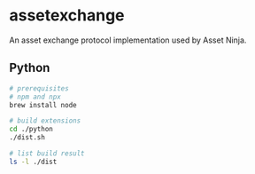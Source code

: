 # assetexchange

An asset exchange protocol implementation used by Asset Ninja.

## Python

```sh
# prerequisites
# npm and npx
brew install node

# build extensions
cd ./python
./dist.sh

# list build result
ls -l ./dist
```
